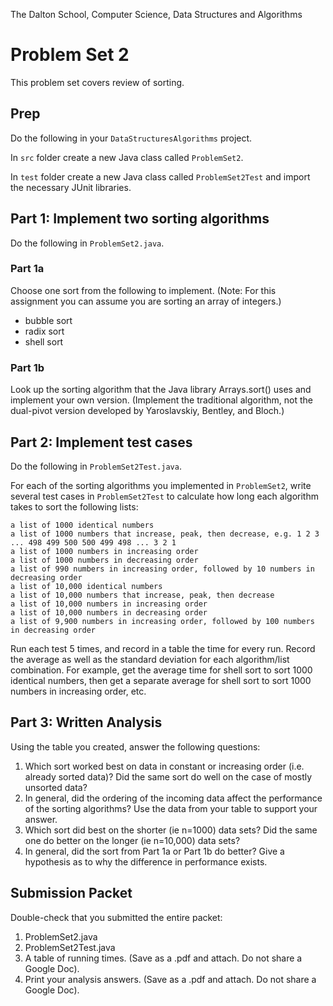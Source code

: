 The Dalton School, Computer Science, Data Structures and Algorithms

# Problem Set 2

This problem set covers review of sorting. 

## Prep
Do the following in your `DataStructuresAlgorithms` project.

In `src` folder create a new Java class called `ProblemSet2`. 

In `test` folder create a new Java class called `ProblemSet2Test` and import the necessary JUnit libraries. 

## Part 1: Implement two sorting algorithms 
Do the following in `ProblemSet2.java`. 

### Part 1a
Choose one sort from the following to implement. (Note: For this assignment you can assume you are sorting an array of integers.)

* bubble sort
* radix sort
* shell sort

### Part 1b
Look up the sorting algorithm that the Java library Arrays.sort() uses and implement your own version. (Implement the traditional algorithm, not the dual-pivot version developed by Yaroslavskiy, Bentley, and Bloch.)


## Part 2: Implement test cases
Do the following in `ProblemSet2Test.java`.

For each of the sorting algorithms you implemented in `ProblemSet2`, write several test cases in `ProblemSet2Test` to calculate how long each algorithm takes to sort the following lists:
```
a list of 1000 identical numbers
a list of 1000 numbers that increase, peak, then decrease, e.g. 1 2 3 ... 498 499 500 500 499 498 ... 3 2 1
a list of 1000 numbers in increasing order
a list of 1000 numbers in decreasing order
a list of 990 numbers in increasing order, followed by 10 numbers in decreasing order
a list of 10,000 identical numbers 
a list of 10,000 numbers that increase, peak, then decrease
a list of 10,000 numbers in increasing order
a list of 10,000 numbers in decreasing order
a list of 9,900 numbers in increasing order, followed by 100 numbers in decreasing order
```

Run each test 5 times, and record in a table the time for every run. Record the average as well as the standard deviation for each algorithm/list combination. For example, get the average time for shell sort to sort 1000 identical numbers, then get a separate average for shell sort to sort 1000 numbers in increasing order, etc. 

## Part 3: Written Analysis 
Using the table you created, answer the following questions:

1. Which sort worked best on data in constant or increasing order (i.e. already sorted data)? Did the same sort do well on the case of mostly unsorted data?
2. In general, did the ordering of the incoming data affect the performance of the sorting algorithms? Use the data from your table to support your answer.
3. Which sort did best on the shorter (ie n=1000) data sets? Did the same one do better on the longer (ie n=10,000) data sets?
4. In general, did the sort from Part 1a or Part 1b do better? Give a hypothesis as to why the difference in performance exists.

## Submission Packet
Double-check that you submitted the entire packet:
1. ProblemSet2.java
2. ProblemSet2Test.java
3. A table of running times. (Save as a .pdf and attach. Do not share a Google Doc).
4. Print your analysis answers. (Save as a .pdf and attach. Do not share a Google Doc).
